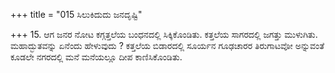 +++
title = "015 ಸಿಲುಕಿದುದು ಜನದೃಷ್ಟಿ"

+++
15. ಆಗ ಜನರ ನೋಟ ಕಗ್ಗತ್ತಲೆಯ ಬಂಧನದಲ್ಲಿ ಸಿಕ್ಕಿಕೊಂಡಿತು. ಕತ್ತಲೆಯ ಸಾಗರದಲ್ಲಿ ಜಗತ್ತು ಮುಳುಗಿತು. ಮಹಾದ್ಭುತವನ್ನು ಏನೆಂದು ಹೇಳುವುದು ? ಕತ್ತಲೆಯ ಬಿಡಾರದಲ್ಲಿ ಸೂರ್ಯನ ಗೂಢಚಾರರ ತಿರುಗಾಟವೋ ಅನ್ನುವಂತೆ ಕೂಡಲೇ ನಗರದಲ್ಲಿ ಮನೆ ಮನೆಯಲ್ಲೂ ದೀಪ ಕಾಣಿಸಿಕೊಂಡಿತು.